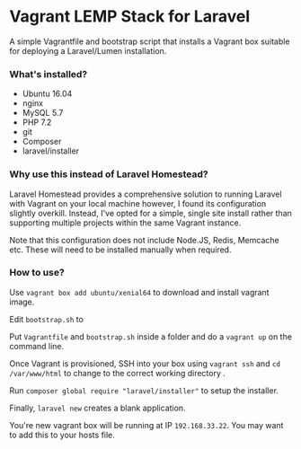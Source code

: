 # Vagrant LEMP Stack for Laravel

A simple Vagrantfile and bootstrap script that installs a Vagrant box suitable for deploying a Laravel/Lumen installation.

### What's installed?
* Ubuntu 16.04
* nginx
* MySQL 5.7
* PHP 7.2
* git
* Composer
* laravel/installer

### Why use this instead of Laravel Homestead?

Laravel Homestead provides a comprehensive solution to running Laravel with Vagrant on your local machine however, I found its configuration slightly overkill. Instead, I've opted for a simple, single site install rather than supporting multiple projects within the same Vagrant instance.

Note that this configuration does not include Node.JS, Redis, Memcache etc. These will need to be installed manually when required.

### How to use?

Use `vagrant box add ubuntu/xenial64` to download and install vagrant image.

Edit `bootstrap.sh` to 

Put `Vagrantfile` and `bootstrap.sh` inside a folder and do a `vagrant up` on the command line.

Once Vagrant is provisioned, SSH into your box using `vagrant ssh` and `cd /var/www/html` to change to the correct working directory .

Run `composer global require "laravel/installer"` to setup the installer. 

Finally, `laravel new` creates a blank application.

You're new vagrant box will be running at IP `192.168.33.22`. You may want to add this to your hosts file.